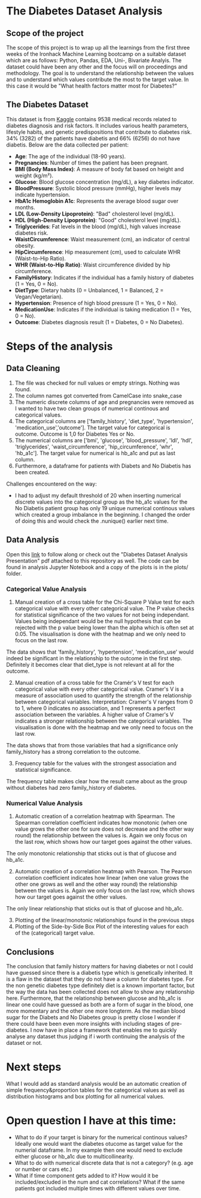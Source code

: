 
# The Diabetes Dataset Analysis

## Scope of the project
The scope of this project is to wrap up all the learnings from the first three weeks of the Ironhack Machine Learning bootcamp on a suitable dataset which are as follows: Python, Pandas, EDA, Uni-, Bivariate Analyis.
The dataset could have been any other and the focus will on proceedings and methodology.
The goal is to understand the relationship between the values and to understand which values contribute the most to the target value.
In this case it would be "What health factors matter most for Diabetes?"

## The Diabetes Dataset

This dataset is from [Kaggle](=https://www.kaggle.com/datasets/asinow/diabetes-dataset) contains 9538 medical records related to diabetes diagnosis and risk factors. It includes various health parameters, lifestyle habits, and genetic predispositions that contribute to diabetes risk. 34% (3282) of the patients have diabetis and 66% (6256) do not have diabetis.
Below are the data collected per patient:

- **Age**: The age of the individual (18-90 years).
- **Pregnancies**: Number of times the patient has been pregnant.
- **BMI (Body Mass Index)**: A measure of body fat based on height and weight (kg/m²).
- **Glucose**: Blood glucose concentration (mg/dL), a key diabetes indicator.
- **BloodPressure**: Systolic blood pressure (mmHg), higher levels may indicate hypertension.
- **HbA1c Hemoglobin A1c**: Represents the average blood sugar over months.
- **LDL (Low-Density Lipoprotein)**: "Bad" cholesterol level (mg/dL).
- **HDL (High-Density Lipoprotein)**: "Good" cholesterol level (mg/dL).
- **Triglycerides**: Fat levels in the blood (mg/dL), high values increase diabetes risk.
- **WaistCircumference**: Waist measurement (cm), an indicator of central obesity.
- **HipCircumference**: Hip measurement (cm), used to calculate WHR (Waist-to-Hip Ratio).
- **WHR (Waist-to-Hip Ratio)**: Waist circumference divided by hip circumference.
- **FamilyHistory**: Indicates if the individual has a family history of diabetes (1 = Yes, 0 = No).
- **DietType**: Dietary habits (0 = Unbalanced, 1 = Balanced, 2 = Vegan/Vegetarian).
- **Hypertension**: Presence of high blood pressure (1 = Yes, 0 = No).
- **MedicationUse**: Indicates if the individual is taking medication (1 = Yes, 0 = No).
- **Outcome**: Diabetes diagnosis result (1 = Diabetes, 0 = No Diabetes).


# Steps of the analysis

## Data Cleaning

1. The file was checked for null values or empty strings. Nothing was found.
2. The column names got converted from CamelCase into snake_case
3. The numeric discrete columns of age and pregnancies were removed as I wanted to have two clean groups of numerical continous and categorical values.
4. The categorical columns are ['family_history', 'diet_type', 'hypertension', 'medication_use','outcome']. The target value for categorical is outcome. Outcome is 1,0 for Diabetes Yes or No.
5. The numerical columns are ['bmi', 'glucose', 'blood_pressure', 'ldl', 'hdl', 'triglycerides',
       'waist_circumference', 'hip_circumference', 'whr', 'hb_a1c']. The target value for numerical is hb_a1c and put as last column.
6. Furthermore, a dataframe for patients with Diabets and No Diabetis has been created.

Challenges encountered on the way:
- I had to adjust my default threshold of 20 when inserting numerical discrete values into the categorical group as the hb_a1c values for the No Diabetis patient group has only 19 unique numerical continous values which created a group imbalance in the beginning. I changed the order of doing this and would check the .nunique() earlier next time.

## Data Analysis 

Open this [link](https://docs.google.com/presentation/d/1S4drNo-kODkTmviWicpnEOEJBWnuWp6doipnTxOjpRc/edit#slide=id.g33ce38fb956_0_36) to follow along or check out the "Diabetes Dataset Analysis Presentation" pdf attached to this repository as well. The code can be found in analysis Jupyter Notebook and a copy of the plots is in the plots/ folder.

### Categorical Value Analysis
1. Manual creation of a cross table for the Chi-Square P Value test for each categorical value with every other categorical value. The P value checks for statistical significance of the two values for not being independant.
Values being independant would be the null hypothesis that can be rejected with the p value being lower than the alpha which is often set at 0.05. The visualisation is done with the heatmap and we only need to focus on the last row.

The data shows that 'family_history', 'hypertension', 'medication_use' would indeed be significant in the relationship to the outcome in the first step. Definitely it becomes clear that diet_type is not relevant at all for the outcome.

2. Manual creation of a cross table for the Cramér's V test for each categorical value with every other categorical value. Cramer's V is a measure of association used to quantify the strength of the relationship between categorical variables.
Interpretation: Cramer's V ranges from 0 to 1, where 0 indicates no association, and 1 represents a perfect association between the variables. A higher value of Cramer's V indicates a stronger relationship between the categorical variables. The visualisation is done with the heatmap and we only need to focus on the last row.

The data shows that from those variables that had a significance only family_history has a strong correlation to the outcome.

3. Frequency table for the values with the strongest association and statistical significance.

The frequency table makes clear how the result came about as the group without diabetes had zero family_history of diabetes.

### Numerical Value Analysis
1. Automatic creation of a correlation heatmap with Spearman. The Spearman correlation coefficient indicates how monotonic (when one value grows the other one for sure does not decrease and the other way round) the relationship between the values is. Again we only focus on the last row, which shows how our target goes against the other values.

The only monotonic relationship that sticks out is that of glucose and hb_a1c.

2. Automatic creation of a correlation heatmap with Pearson. The Pearson correlation coefficient indicates how linear (when one value grows the other one grows as well and the other way round) the relationship between the values is.
Again we only focus on the last row, which shows how our target goes against the other values.

The only linear relationship that sticks out is that of glucose and hb_a1c.

3. Plotting of the linear/monotonic relationships found in the previous steps
4. Plotting of the Side-by-Side Box Plot of the interesting values for each of the (categorical) target value.

## Conclusions
The conclusion that family history matters for having diabetes or not I could have guessed since there is a diabetis type which is genetically inherited. It is a flaw in the dataset that they do not have a column for diabetes type. For the non genetic diabetes type definitely diet is a known important factor, but the way the data has been collected does not allow to show any relationship here.
Furthermore, that the relationship between glucose and hb_a1c is linear one could have guessed as both are a form of sugar in the blood, one more momentary and the other one more longterm. As the median blood sugar for the Diabets and No Diabetes group is pretty close I wonder if there could have been even more insights with including stages of pre-diabetes.
I now have in place a framework that enables me to quickly analyse any dataset thus judging if i worth continuing the analysis of the dataset or not. 

# Next steps
What I would add as standard analysis would be an automatic creation of simple frequency&proportion tables for the categorical values as well as distribution histograms and box plotting for all numerical values.

# Open question I have at this time:
- What to do if your target is binary for the numerical continous values? Ideally one would want the diabetes otucome as target value for the numerial dataframe. In my example then one would need to exclude either glucose or hb_a1c due to multicollinearity.
- What to do with numerical discrete data that is not a category? (e.g. age or number or cars etc.)
- What if time component gets added to it? How would it be included/excluded in the num and cat correlations? What if the same patients got included multiple times with different values over time.
